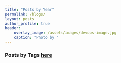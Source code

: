 ```yaml
---
title: "Posts by Year"
permalink: /blogs/
layout: posts
author_profile: true
header:
    overlay_image: /assets/images/devops-image.jpg
    caption: "Photo by "
---
```


### Posts by <strong><i class="fas fa-fw fa-tags" aria-hidden="true"></i>  Tags [here](/tags)
